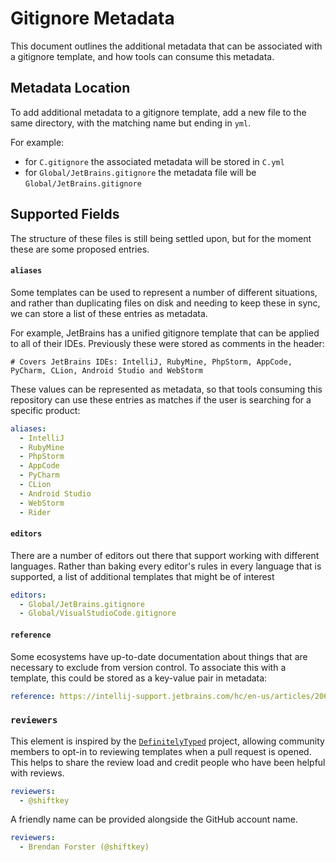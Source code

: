 # Gitignore Metadata

This document outlines the additional metadata that can be associated with a gitignore template, and how tools can consume this metadata.

## Metadata Location

To add additional metadata to a gitignore template, add a new file to the same directory, with the matching name but ending in `yml`.

For example:
 - for `C.gitignore` the associated metadata will be stored in `C.yml`
 - for `Global/JetBrains.gitignore` the metadata file will be `Global/JetBrains.gitignore`

## Supported Fields

The structure of these files is still being settled upon, but for the moment these are some proposed entries.

#### `aliases`

Some templates can be used to represent a number of different situations, and rather than duplicating files on disk and needing to keep these in sync, we can store a list of these entries as metadata.

For example, JetBrains has a unified gitignore template that can be applied to all of their IDEs. Previously these were stored as comments in the header:

```
# Covers JetBrains IDEs: IntelliJ, RubyMine, PhpStorm, AppCode, PyCharm, CLion, Android Studio and WebStorm
```

These values can be represented as metadata, so that tools consuming this repository can use these entries as matches if the user is searching for a specific product:

```yaml
aliases:
  - IntelliJ
  - RubyMine
  - PhpStorm
  - AppCode
  - PyCharm
  - CLion
  - Android Studio
  - WebStorm
  - Rider
```

#### `editors`

There are a number of editors out there that support working with different languages. Rather than baking every editor's rules in every language that is supported, a list of additional templates that might be of interest

```yaml
editors:
  - Global/JetBrains.gitignore
  - Global/VisualStudioCode.gitignore
```

#### `reference`

Some ecosystems have up-to-date documentation about things that are necessary to exclude from version control. To associate this with a template, this could be stored as a key-value pair in metadata:

```yaml
reference: https://intellij-support.jetbrains.com/hc/en-us/articles/206544839
```

### `reviewers`

This element is inspired by the [`DefinitelyTyped`](https://github.com/DefinitelyTyped/DefinitelyTyped) project, allowing community members to opt-in to reviewing templates when a pull request is opened. This helps to share the review load and credit people who have been helpful with reviews.

```yaml
reviewers:
  - @shiftkey
```

A friendly name can be provided alongside the GitHub account name.

```yaml
reviewers:
  - Brendan Forster (@shiftkey)
```

